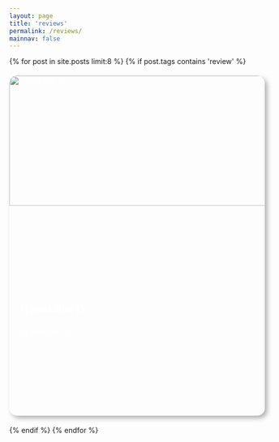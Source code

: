 ```yaml
---
layout: page
title: 'reviews'
permalink: /reviews/
mainnav: false
---
```

<div class="blog-grid">
  {% for post in site.posts limit:8 %}
    {% if post.tags contains 'review' %}
      <a href="{{ post.url }}" class="blog-card-link">
        <div class="blog-card">
          <div class="card-content">
            <img src="{{ post.share-img | default: '/assets/img/new-face-650x650.webp' }}" alt="{{ post.title }}" class="card-image">
            <h3 class="card-title">{{ post.title }}</h3>
            <p>[{{ post.type }}]</p>
          </div>
        </div>
      </a>
    {% endif %}
  {% endfor %}
</div>

<style>
.blog-grid {
  display: grid;
  grid-template-columns: repeat(auto-fill, minmax(220px, 1fr));
  gap: 20px;
  padding: 0px;
  /* max-width: 1400px; */
  /* margin: 0 auto;  */
}

.blog-card-link {
  text-decoration: none;
  color: inherit;
}

.blog-card {
  position: relative;
  width: 100%;
  height: 0;
  padding-bottom: 133.33%; /* 3:4 aspect ratio */
  background: var(--background-color); /* Almost black background */
  border-radius: 15px;
  box-shadow: 5px 5px 10px rgba(0, 0, 0, 0.3);
  transition: transform 0.3s ease, box-shadow 0.3s ease, background 0.3s ease;
  overflow: hidden;
  display: flex;
}

.blog-card:hover {
  transform: rotate(-2deg) translateY(-5px);
  box-shadow: 6px 6px 12px var(--foreground-color),
              -6px -6px 12px var(--link-color);
}

.card-content {
  position: absolute;
  top: 0;
  left: 0;
  width: 100%;
  height: 100%;
  padding: 20px;
  display: flex;
  flex-direction: column;
  color: white; /* White text for dark background */
}

.card-image {
  position: absolute;
  top: 0;
  left: 0;
  width: 100%;
  height: 60%;
  object-fit: cover;
}

.card-title {
  margin: 85% 0 10px;
  font-size: 1.2rem;
  color: var(--foreground-color);
}


/* Responsive adjustments */
@media (max-width: 1024px) {
  .blog-grid {
    grid-template-columns: repeat(auto-fill, minmax(250px, 1fr));
    gap: 20px;
  }
}

@media (max-width: 768px) {
  .blog-grid {
    grid-template-columns: repeat(auto-fill, minmax(200px, 1fr));
    gap: 15px;
  }
}

@media (max-width: 480px) {
  .blog-grid {
    grid-template-columns: 1fr;
    gap: 10px;
  }
  .blog-card {
    padding-bottom: 100%; /* More square shape on mobile */
  }
  .card-title {
    margin: 65% 0 10px;
  }
}
</style>